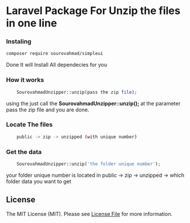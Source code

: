 # Laravel Package For Unzip the files in one line 



### Instaling

``` bash
composer require sourovahmad/simpleui
```
Done It will Install All dependecies for you 


### How it works 

```php
    SourovahmadUnzipper::unzip(pass the zip file);
```

using the just call the <b>  SourovahmadUnzipper::unzip(); </b> at the parameter pass the zip file and you are done.


### Locate The files 

``` bash
    public -> zip -> unzipped (with unique number)
```

###  Get the  data 

```php
    SourovahmadUnzipper::unzip('the folder unique number');
```

your folder unique number is located in  public -> zip -> unzipped -> which folder data you want to get




## License

The MIT License (MIT). Please see [License File](LICENSE.md) for more information.
